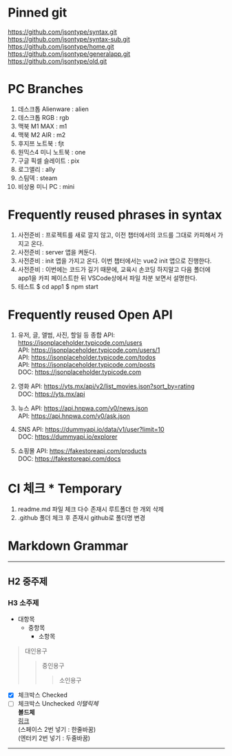 # Pinned git

https://github.com/jsontype/syntax.git  
https://github.com/jsontype/syntax-sub.git  
https://github.com/jsontype/home.git  
https://github.com/jsontype/generalapp.git  
https://github.com/jsontype/old.git

# PC Branches

1. 데스크톱 Alienware : alien
2. 데스크톱 RGB : rgb
3. 맥북 M1 MAX : m1
4. 맥북 M2 AIR : m2
5. 후지쯔 노트북 : fjt
6. 원믹스4 미니 노트북 : one
7. 구글 픽셀 슬레이트 : pix
8. 로그앨리 : ally
9. 스팀덱 : steam
10. 비상용 미니 PC : mini

# Frequently reused phrases in syntax

1. 사전준비 : 프로젝트를 새로 깔지 않고, 이전 챕터에서의 코드를 그대로 카피해서 가지고 온다.
1. 사전준비 : server 앱을 켜둔다.
1. 사전준비 : init 앱을 가지고 온다.
   이번 챕터에서는 vue2 init 앱으로 진행한다.
1. 사전준비 : 이번에는 코드가 길기 때문에, 교육시 손코딩 하지말고 다음 폴더에 app1을 카피 페이스트한 뒤 VSCode상에서 파일 차분 보면서 설명한다.
1. 테스트
   $ cd app1
   $ npm start

# Frequently reused Open API

1. 유저, 글, 앨범, 사진, 할일 등 종합
   API: https://jsonplaceholder.typicode.com/users  
   API: https://jsonplaceholder.typicode.com/users/1  
   API: https://jsonplaceholder.typicode.com/todos  
   API: https://jsonplaceholder.typicode.com/posts  
   DOC: https://jsonplaceholder.typicode.com

1. 영화
   API: https://yts.mx/api/v2/list_movies.json?sort_by=rating  
   DOC: https://yts.mx/api

1. 뉴스
   API: https://api.hnpwa.com/v0/news.json  
   API: https://api.hnpwa.com/v0/ask.json

1. SNS
   API: https://dummyapi.io/data/v1/user?limit=10  
   DOC: https://dummyapi.io/explorer

1. 쇼핑몰
   API: https://fakestoreapi.com/products  
   DOC: https://fakestoreapi.com/docs

# CI 체크 * Temporary
1. readme.md 파일 체크 다수 존재시 루트폴더 한 개외 삭제
1. .github 폴더 체크 후 존재시 github로 폴더명 변경

# Markdown Grammar

---

## H2 중주제

### H3 소주제

- 대항목
  - 중항목
    - 소항목

> 대인용구
>
> > 중인용구
> >
> > > 소인용구

<!-- 주석 -->

- [x] 체크박스 Checked
- [ ] 체크박스 Unchecked
      _이탤릭체_  
       **볼드체**  
       [링크](https://jsontype.github.io/home/)  
       (스페이스 2번 넣기 : 한줄바꿈)  
       (엔터키 2번 넣기 : 두줄바꿈)

---
